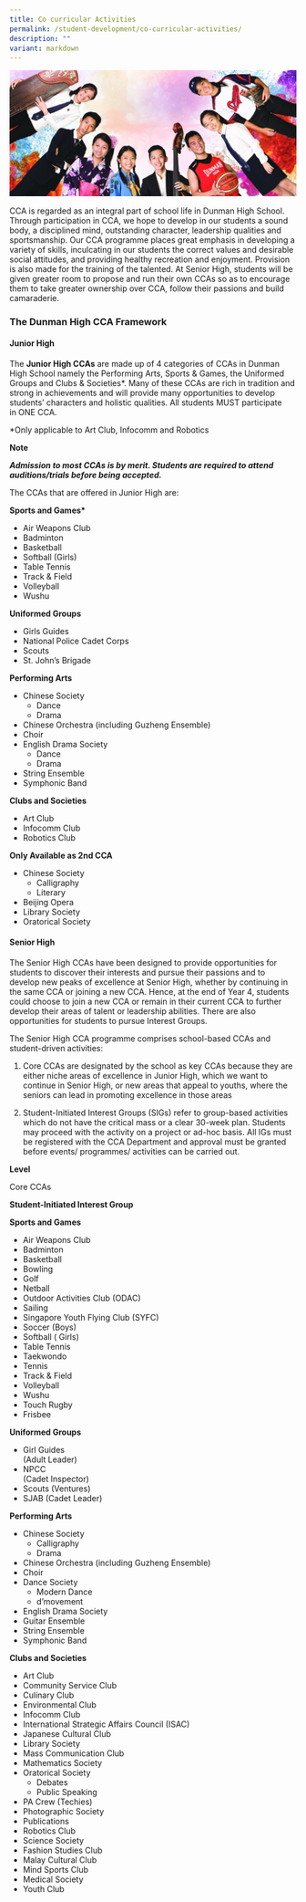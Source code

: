 ```yaml
---
title: Co curricular Activities
permalink: /student-development/co-curricular-activities/
description: ""
variant: markdown
---
```

![](/images/masthead-development-cca.jpg)

CCA is regarded as an integral part of school life in Dunman High School. Through participation in CCA, we hope to develop in our students a sound body, a disciplined mind, outstanding character, leadership qualities and sportsmanship. Our CCA programme places great emphasis in developing a variety of skills, inculcating in our students the correct values and desirable social attitudes, and providing healthy recreation and enjoyment. Provision is also made for the training of the talented. At Senior High, students will be given greater room to propose and run their own CCAs so as to encourage them to take greater ownership over CCA, follow their passions and build camaraderie.

### **The Dunman High CCA Framework**

#### **Junior High**

The **Junior High CCAs** are made up of 4 categories of CCAs in Dunman High School namely the Performing Arts, Sports & Games, the Uniformed Groups and Clubs & Societies\*. Many of these CCAs are rich in tradition and strong in achievements and will provide many opportunities to develop students’ characters and holistic qualities. All students MUST participate in ONE CCA.

\*Only applicable to Art Club, Infocomm and Robotics

**Note**

_**Admission to most CCAs is by merit. Students are required to attend auditions/trials before being accepted.**_

The CCAs that are offered in Junior High are:

**Sports and Games\***

*   Air Weapons Club
*   Badminton
*   Basketball
*   Softball (Girls)
*   Table Tennis
*   Track & Field
*   Volleyball
*   Wushu

**Uniformed Groups**

*   Girls Guides
*   National Police Cadet Corps
*   Scouts
*   St. John’s Brigade

**Performing Arts**

*   Chinese Society
    *   Dance
    *   Drama
*   Chinese Orchestra (including Guzheng Ensemble)
*   Choir
*   English Drama Society
    *   Dance
    *   Drama
*   String Ensemble
*   Symphonic Band

**Clubs and Societies**

*   Art Club
*   Infocomm Club
*   Robotics Club

**Only Available as 2nd CCA**

*   Chinese Society
    *   Calligraphy
    *   Literary
*   Beijing Opera
*   Library Society
*   Oratorical Society


#### **Senior High**

The Senior High CCAs have been designed to provide opportunities for students to discover their interests and pursue their passions and to develop new peaks of excellence at Senior High, whether by continuing in the same CCA or joining a new CCA. Hence, at the end of Year 4, students could choose to join a new CCA or remain in their current CCA to further develop their areas of talent or leadership abilities.  There are also opportunities for students to pursue Interest Groups.

The Senior High CCA programme comprises school-based CCAs and student-driven activities:

1) Core CCAs are designated by the school as key CCAs because they are either niche areas of excellence in Junior High, which we want to continue in Senior High, or new areas that appeal to youths, where the seniors can lead in promoting excellence in those areas

2) Student-Initiated Interest Groups (SIGs) refer to group-based activities which do not have the critical mass or a clear 30-week plan. Students may proceed with the activity on a project or ad-hoc basis. All IGs must be registered with the CCA Department and approval must be granted before events/ programmes/ activities can be carried out.

**Level**

Core CCAs

**Student-Initiated Interest Group**

**Sports and Games**

*   Air Weapons Club
*   Badminton
*   Basketball
*   Bowling
*   Golf
*   Netball
*   Outdoor Activities Club (ODAC)
*   Sailing
*   Singapore Youth Flying Club (SYFC)
*   Soccer (Boys)
*   Softball ( Girls)
*   Table Tennis
*   Taekwondo
*   Tennis
*   Track & Field
*   Volleyball
*   Wushu
*   Touch Rugby
*   Frisbee

**Uniformed Groups**

*   Girl Guides  
    (Adult Leader)
*   NPCC  
    (Cadet Inspector)
*   Scouts (Ventures)
*   SJAB (Cadet Leader)

**Performing Arts**

*   Chinese Society
    *   Calligraphy
    *   Drama
*   Chinese Orchestra (including Guzheng Ensemble)
*   Choir
*   Dance Society
    *   Modern Dance
    *   d’movement
*   English Drama Society
*   Guitar Ensemble
*   String Ensemble
*   Symphonic Band

**Clubs and Societies**

*   Art Club
*   Community Service Club
*   Culinary Club
*   Environmental Club
*   Infocomm Club
*   International Strategic Affairs Council (ISAC)
*   Japanese Cultural Club
*   Library Society
*   Mass Communication Club
*   Mathematics Society
*   Oratorical Society
    *   Debates
    *   Public Speaking
*   PA Crew (Techies)
*   Photographic Society
*   Publications
*   Robotics Club
*   Science Society
*   Fashion Studies Club
*   Malay Cultural Club
*   Mind Sports Club
*   Medical Society
*   Youth Club